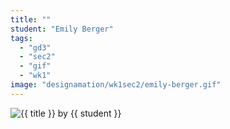 ```yaml
---
title: ""
student: "Emily Berger"
tags:
  - "gd3"
  - "sec2"
  - "gif"
  - "wk1"
image: "designamation/wk1sec2/emily-berger.gif"
---
```


<img src="{{urls.media}}/{{ image }}" alt="{{ title }}"/>
by {{ student }}

